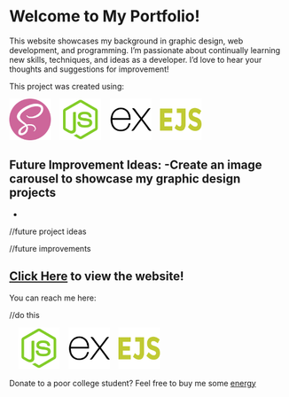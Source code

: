 # Welcome to My Portfolio!

This website showcases my background in graphic design, web development, and programming. I’m passionate about continually learning new skills, techniques, and ideas as a developer. I’d love to hear your thoughts and suggestions for improvement!

This project was created using:

<p>
<img src="public/images/sass.png" alt="Sass Logo" width="75">&nbsp;&nbsp;&nbsp;
<img src="public/images/nodejs.webp" alt="Node JS Logo" width="75">&nbsp;&nbsp;&nbsp;
<img src="public/images/express.png" alt="Express Logo" width="75">&nbsp;&nbsp;&nbsp;
<img src="public/images/ejs.png" alt="EJS Logo" width="75">&nbsp;&nbsp;&nbsp;
</p>

Future Improvement Ideas:
-Create an image carousel to showcase my graphic design projects
-
-


//future project ideas

//future improvements 

## <a href="https://portfolio-svkb.onrender.com/" >Click Here</a> to view the website!

You can reach me here:


//do this
<p>
<a href="mailto:amhartful@gmail.com><img src="public/images/gmail_logo.png" alt="Email Logo" width="75"></a>&nbsp;&nbsp;&nbsp;
<img src="public/images/nodejs.webp" alt="Node JS Logo" width="75">&nbsp;&nbsp;&nbsp;
<img src="public/images/express.png" alt="Express Logo" width="75">&nbsp;&nbsp;&nbsp;
<img src="public/images/ejs.png" alt="EJS Logo" width="75">&nbsp;&nbsp;&nbsp;
</p>


Donate to a poor college student? Feel free to buy me some <a href="https://venmo.com/alayna-hart">energy</a>

